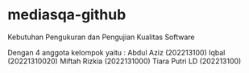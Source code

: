 # mediasqa-github
Kebutuhan Pengukuran dan Pengujian Kualitas Software

Dengan 4 anggota kelompok yaitu :
Abdul Aziz (202213100)
Iqbal (20221310020)
Miftah Rizkia (2022131000)
Tiara Putri LD (202213100)
